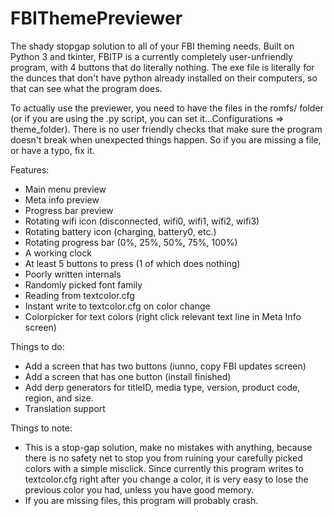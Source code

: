 # FBIThemePreviewer
The shady stopgap solution to all of your FBI theming needs.
Built on Python 3 and tkinter, FBITP is a currently completely user-unfriendly program, 
with 4 buttons that do literally nothing. The exe file is literally for the dunces that
don't have python already installed on their computers, so that can see what the program
does.

To actually use the previewer, you need to have the files in the romfs/ folder (or if you
are using the .py script, you can set it...Configurations => theme_folder). There is no 
user friendly checks that make sure the program doesn't break when unexpected things happen.
So if you are missing a file, or have a typo, fix it.

Features:
- Main menu preview
- Meta info preview
- Progress bar preview
- Rotating wifi icon (disconnected, wifi0, wifi1, wifi2, wifi3)
- Rotating battery icon (charging, battery0, etc.)
- Rotating progress bar (0%, 25%, 50%, 75%, 100%)
- A working clock
- At least 5 buttons to press (1 of which does nothing)
- Poorly written internals
- Randomly picked font family
- Reading from textcolor.cfg
- Instant write to textcolor.cfg on color change
- Colorpicker for text colors (right click relevant text line in Meta Info screen)

Things to do:
- Add a screen that has two buttons (iunno, copy FBI updates screen)
- Add a screen that has one button (install finished)
- Add derp generators for titleID, media type, version, product code, region, and size.
- Translation support

Things to note:
- This is a stop-gap solution, make no mistakes with anything, because there is no safety
net to stop you from ruining your carefully picked colors with a simple misclick. Since
currently this program writes to textcolor.cfg right after you change a color, it is very
easy to lose the previous color you had, unless you have good memory.
- If you are missing files, this program will probably crash.